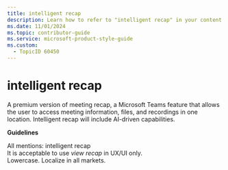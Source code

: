 ```yaml
---
title: intelligent recap
description: Learn how to refer to "intelligent recap" in your content.
ms.date: 11/01/2024
ms.topic: contributor-guide
ms.service: microsoft-product-style-guide
ms.custom:
  - TopicID 60450
---
```



# intelligent recap

A premium version of meeting recap, a Microsoft Teams feature that allows the user to access meeting information, files, and recordings in one location. Intelligent recap will include AI-driven capabilities.  

**Guidelines**  

All mentions: intelligent recap  
It is acceptable to use *view recap* in UX/UI only.  
Lowercase. Localize in all markets.  

  
